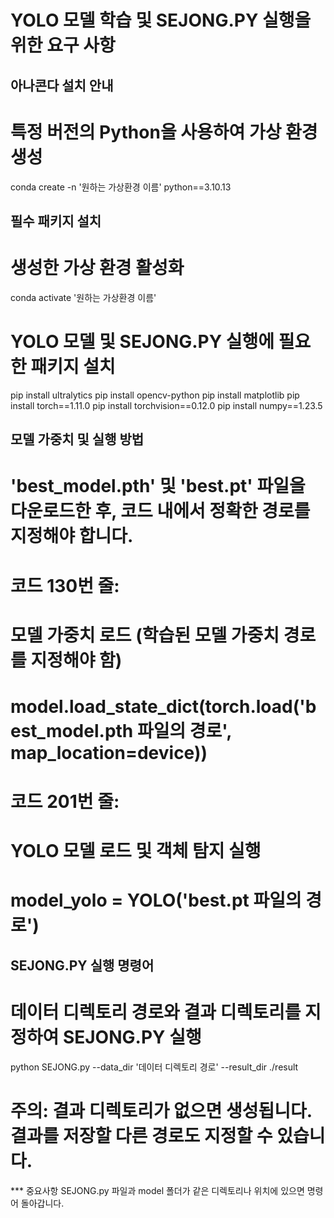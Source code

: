 # YOLO 모델 학습 및 SEJONG.PY 실행을 위한 요구 사항

## 아나콘다 설치 안내
# 특정 버전의 Python을 사용하여 가상 환경 생성
conda create -n '원하는 가상환경 이름' python==3.10.13

## 필수 패키지 설치

# 생성한 가상 환경 활성화
conda activate '원하는 가상환경 이름'

# YOLO 모델 및 SEJONG.PY 실행에 필요한 패키지 설치
pip install ultralytics
pip install opencv-python
pip install matplotlib
pip install torch==1.11.0
pip install torchvision==0.12.0
pip install numpy==1.23.5

## 모델 가중치 및 실행 방법
# 'best_model.pth' 및 'best.pt' 파일을 다운로드한 후, 코드 내에서 정확한 경로를 지정해야 합니다.

# 코드 130번 줄:
# 모델 가중치 로드 (학습된 모델 가중치 경로를 지정해야 함)
# model.load_state_dict(torch.load('best_model.pth 파일의 경로', map_location=device))

# 코드 201번 줄:
# YOLO 모델 로드 및 객체 탐지 실행
# model_yolo = YOLO('best.pt 파일의 경로')

## SEJONG.PY 실행 명령어
# 데이터 디렉토리 경로와 결과 디렉토리를 지정하여 SEJONG.PY 실행
python SEJONG.py --data_dir '데이터 디렉토리 경로' --result_dir ./result
# 주의: 결과 디렉토리가 없으면 생성됩니다. 결과를 저장할 다른 경로도 지정할 수 있습니다.
***  중요사항 
SEJONG.py 파일과 model 폴더가 같은 디렉토리나 위치에 있으면 명령어 돌아갑니다.
